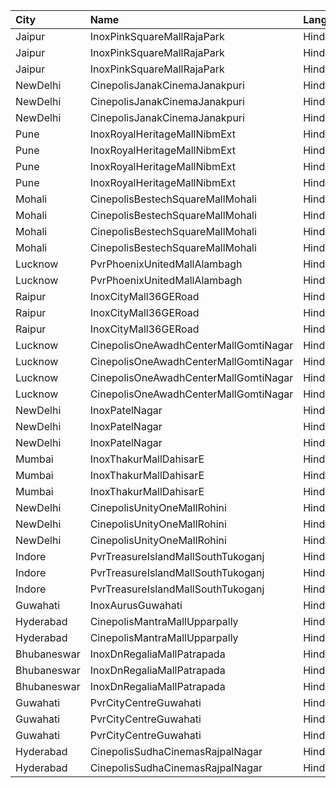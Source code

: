 | City        | Name                                  | Language |  Time | Type            | Price | Capacity | Booked |
| :---------- | :------------------------------------ | :------- | ----: | :-------------- | ----: | -------: | -----: |
| Jaipur      | InoxPinkSquareMallRajaPark            | Hindi    | 12:00 | Club            |  130₹ |       66 |      0 |
| Jaipur      | InoxPinkSquareMallRajaPark            | Hindi    | 12:00 | Executive       |  130₹ |       33 |      0 |
| Jaipur      | InoxPinkSquareMallRajaPark            | Hindi    | 12:00 | Royale          |  230₹ |        8 |      0 |
| NewDelhi    | CinepolisJanakCinemaJanakpuri         | Hindi    | 12:00 | Normal          |  160₹ |       15 |      0 |
| NewDelhi    | CinepolisJanakCinemaJanakpuri         | Hindi    | 12:00 | Executive       |  180₹ |       51 |      0 |
| NewDelhi    | CinepolisJanakCinemaJanakpuri         | Hindi    | 12:00 | Premium         |  200₹ |       31 |      0 |
| Pune        | InoxRoyalHeritageMallNibmExt          | Hindi    | 12:30 | Club            |  150₹ |       17 |      0 |
| Pune        | InoxRoyalHeritageMallNibmExt          | Hindi    | 12:30 | Executive       |  150₹ |       11 |      0 |
| Pune        | InoxRoyalHeritageMallNibmExt          | Hindi    | 12:30 | RoyaleRecliners |  230₹ |        6 |      0 |
| Pune        | InoxRoyalHeritageMallNibmExt          | Hindi    | 12:30 | Royale          |  150₹ |       19 |      0 |
| Mohali      | CinepolisBestechSquareMallMohali      | Hindi    | 15:10 | Normal          |  160₹ |       19 |      0 |
| Mohali      | CinepolisBestechSquareMallMohali      | Hindi    | 15:10 | Executive       |  180₹ |       48 |      3 |
| Mohali      | CinepolisBestechSquareMallMohali      | Hindi    | 15:10 | Premium         |  200₹ |       31 |      0 |
| Mohali      | CinepolisBestechSquareMallMohali      | Hindi    | 15:10 | Vip             |  300₹ |        7 |      0 |
| Lucknow     | PvrPhoenixUnitedMallAlambagh          | Hindi    | 15:10 | Classic         |  240₹ |       59 |      0 |
| Lucknow     | PvrPhoenixUnitedMallAlambagh          | Hindi    | 15:10 | Prime           |  290₹ |        3 |      0 |
| Raipur      | InoxCityMall36GERoad                  | Hindi    | 15:15 | Club            |   90₹ |       31 |      0 |
| Raipur      | InoxCityMall36GERoad                  | Hindi    | 15:15 | Gold            |  110₹ |      192 |      0 |
| Raipur      | InoxCityMall36GERoad                  | Hindi    | 15:15 | Platinum        |  150₹ |       31 |      0 |
| Lucknow     | CinepolisOneAwadhCenterMallGomtiNagar | Hindi    | 15:20 | Normal          |  150₹ |       14 |      0 |
| Lucknow     | CinepolisOneAwadhCenterMallGomtiNagar | Hindi    | 15:20 | Executive       |  150₹ |       45 |      0 |
| Lucknow     | CinepolisOneAwadhCenterMallGomtiNagar | Hindi    | 15:20 | Premium         |  150₹ |       26 |      3 |
| Lucknow     | CinepolisOneAwadhCenterMallGomtiNagar | Hindi    | 15:20 | Vip             |  450₹ |       10 |      0 |
| NewDelhi    | InoxPatelNagar                        | Hindi    | 15:25 | Club            |  261₹ |       71 |      0 |
| NewDelhi    | InoxPatelNagar                        | Hindi    | 15:25 | Executive       |  244₹ |       80 |      0 |
| NewDelhi    | InoxPatelNagar                        | Hindi    | 15:25 | Royal           |  270₹ |       24 |      0 |
| Mumbai      | InoxThakurMallDahisarE                | Hindi    | 15:30 | Executive       |  140₹ |       34 |      0 |
| Mumbai      | InoxThakurMallDahisarE                | Hindi    | 15:30 | Gold            |  230₹ |       11 |      0 |
| Mumbai      | InoxThakurMallDahisarE                | Hindi    | 15:30 | Premier         |  140₹ |      131 |      0 |
| NewDelhi    | CinepolisUnityOneMallRohini           | Hindi    | 15:30 | Normal          |  270₹ |       12 |      0 |
| NewDelhi    | CinepolisUnityOneMallRohini           | Hindi    | 15:30 | Executive       |  280₹ |       61 |      2 |
| NewDelhi    | CinepolisUnityOneMallRohini           | Hindi    | 15:30 | Vip             |  480₹ |       11 |      0 |
| Indore      | PvrTreasureIslandMallSouthTukoganj    | Hindi    | 15:45 | Prime           |  170₹ |      112 |     37 |
| Indore      | PvrTreasureIslandMallSouthTukoganj    | Hindi    | 15:45 | Classic         |  150₹ |      144 |      0 |
| Indore      | PvrTreasureIslandMallSouthTukoganj    | Hindi    | 15:45 | Recliner        |  250₹ |       21 |      8 |
| Guwahati    | InoxAurusGuwahati                     | Hindi    | 16:30 | Insignia        |  400₹ |       21 |      0 |
| Hyderabad   | CinepolisMantraMallUpparpally         | Hindi    | 16:50 | Normal          |  150₹ |      155 |      0 |
| Hyderabad   | CinepolisMantraMallUpparpally         | Hindi    | 16:50 | Vip             |  250₹ |       10 |      0 |
| Bhubaneswar | InoxDnRegaliaMallPatrapada            | Hindi    | 17:45 | Club            |  150₹ |       20 |      0 |
| Bhubaneswar | InoxDnRegaliaMallPatrapada            | Hindi    | 17:45 | Executive       |  150₹ |       10 |      0 |
| Bhubaneswar | InoxDnRegaliaMallPatrapada            | Hindi    | 17:45 | Royal           |  150₹ |       28 |      0 |
| Guwahati    | PvrCityCentreGuwahati                 | Hindi    | 18:05 | Classic         |  210₹ |       40 |     20 |
| Guwahati    | PvrCityCentreGuwahati                 | Hindi    | 18:05 | Prime           |  230₹ |       82 |     41 |
| Guwahati    | PvrCityCentreGuwahati                 | Hindi    | 18:05 | PrimePlus       |  270₹ |       13 |      9 |
| Hyderabad   | CinepolisSudhaCinemasRajpalNagar      | Hindi    | 19:55 | Normal          |  150₹ |       71 |      0 |
| Hyderabad   | CinepolisSudhaCinemasRajpalNagar      | Hindi    | 19:55 | Executive       |  150₹ |       93 |      6 |